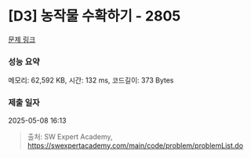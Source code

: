 # [D3] 농작물 수확하기 - 2805 

[문제 링크](https://swexpertacademy.com/main/code/problem/problemDetail.do?contestProbId=AV7GLXqKAWYDFAXB) 

### 성능 요약

메모리: 62,592 KB, 시간: 132 ms, 코드길이: 373 Bytes

### 제출 일자

2025-05-08 16:13



> 출처: SW Expert Academy, https://swexpertacademy.com/main/code/problem/problemList.do